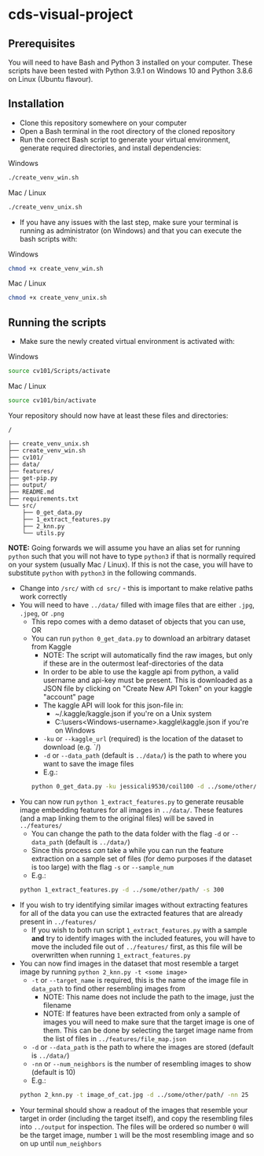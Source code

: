 # cds-visual-project
## Prerequisites
You will need to have Bash and Python 3 installed on your computer. These scripts have been tested with Python 3.9.1 on Windows 10 and Python 3.8.6 on Linux (Ubuntu flavour).

## Installation
- Clone this repository somewhere on your computer
- Open a Bash terminal in the root directory of the cloned repository
- Run the correct Bash script to generate your virtual environment, generate required directories, and install dependencies:

Windows
```bash
./create_venv_win.sh
```

Mac / Linux
```bash
./create_venv_unix.sh
```
- If you have any issues with the last step, make sure your terminal is running as administrator (on Windows) and that you can execute the bash scripts with:

Windows
```bash
chmod +x create_venv_win.sh
```

Mac / Linux
```bash
chmod +x create_venv_unix.sh
```

## Running the scripts
- Make sure the newly created virtual environment is activated with:

Windows
```bash
source cv101/Scripts/activate
```

Mac / Linux
```bash
source cv101/bin/activate
```

Your repository should now have at least these files and directories:

`/`
```
├── create_venv_unix.sh
├── create_venv_win.sh
├── cv101/
├── data/
├── features/
├── get-pip.py
├── output/
├── README.md
├── requirements.txt
└── src/
    ├── 0_get_data.py
    ├── 1_extract_features.py
    ├── 2_knn.py
    └── utils.py
```

**NOTE:** Going forwards we will assume you have an alias set for running `python` such that you will not have to type `python3` if that is normally required on your system (usually Mac / Linux). If this is not the case, you will have to substitute `python` with `python3` in the following commands.

- Change into `/src/` with `cd src/` - this is important to make relative paths work correctly
- You will need to have `../data/` filled with image files that are either `.jpg`, `.jpeg`, or `.png`
    - This repo comes with a demo dataset of objects that you can use, OR
    - You can run `python 0_get_data.py` to download an arbitrary dataset from Kaggle
        - NOTE: The script will automatically find the raw images, but only if these are in the outermost leaf-directories of the data
        - In order to be able to use the kaggle api from python, a valid username and api-key must be present. This is downloaded as a JSON file by clicking on "Create New API Token" on your kaggle "account" page 
        - The kaggle API will look for this json-file in:
            - ~/.kaggle/kaggle.json if you're on a Unix system
            - C:\users\<Windows-username>\.kaggle\kaggle.json if you're on Windows
        - `-ku` or `--kaggle_url` (required) is the location of the dataset to download (e.g. `<username>/<dataset-name>)
        - `-d` or `--data_path` (default is `../data/`) is the path to where you want to save the image files
        - E.g.:
        ```bash
        python 0_get_data.py -ku jessicali9530/coil100 -d ../some/other/path
        ```
- You can now run `python 1_extract_features.py` to generate reusable image embedding features for all images in `../data/`. These features (and a map linking them to the original files) will be saved in `../features/`
    - You can change the path to the data folder with the flag `-d` or `--data_path` (default is `../data/`)
    - Since this process *can* take a while you can run the feature extraction on a sample set of files (for demo purposes if the dataset is too large) with the flag `-s` or `--sample_num`
    - E.g.:
    ```bash
    python 1_extract_features.py -d ../some/other/path/ -s 300
    ```
- If you wish to try identifying similar images without extracting features for all of the data you can use the extracted features that are already present in `../features/`
    - If you wish to both run script `1_extract_features.py` with a sample **and** try to identify images with the included features, you will have to move the included file out of `../features/` first, as this file will be overwritten when running `1_extract_features.py`
- You can now find images in the dataset that most resemble a target image by running `python 2_knn.py -t <some image>`
    - `-t` or `--target_name` is required, this is the name of the image file in `data_path` to find other resembling images from
        - NOTE: This name does not include the path to the image, just the filename
        - NOTE: If features have been extracted from only a sample of images you will need to make sure that the target image is one of them. This can be done by selecting the target image name from the list of files in `../features/file_map.json`
    - `-d` or `--data_path` is the path to where the images are stored (default is `../data/`)
    - `-nn` or `--num_neighbors` is the number of resembling images to show (default is 10)
    - E.g.:
    ```bash
    python 2_knn.py -t image_of_cat.jpg -d ../some/other/path/ -nn 25
    ```
- Your terminal should show a readout of the images that resemble your target in order (including the target itself), and copy the resembling files into `../output` for inspection. The files will be ordered so number `0` will be the target image, number `1` will be the most resembling image and so on up until `num_neighbors` 

